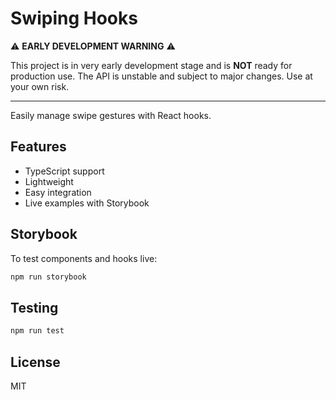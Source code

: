 # Swiping Hooks

⚠️ **EARLY DEVELOPMENT WARNING** ⚠️

This project is in very early development stage and is **NOT** ready for production use. The API is unstable and subject to major changes. Use at your own risk.

---

Easily manage swipe gestures with React hooks.

## Features

- TypeScript support
- Lightweight
- Easy integration
- Live examples with Storybook

## Storybook

To test components and hooks live:

```bash
npm run storybook
```

## Testing

```bash
npm run test
```

## License

MIT
